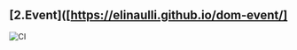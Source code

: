 [2.Event]([https://elinaulli.github.io/dom-event/]
---
![CI](https://github.com/elinaulli/dom-event/actions/workflows/web.yml/badge.svg)





